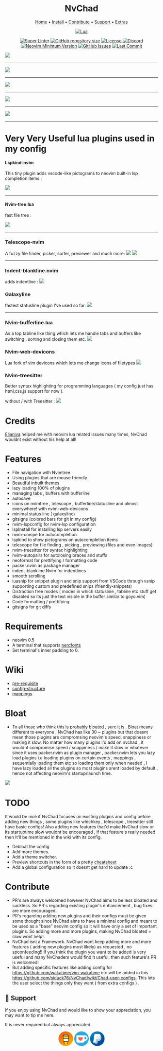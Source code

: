 <h1 align="center">NvChad</h1> 

<div align="center">
	<a href="https://github.com/siduck76/NvChad/wiki#clone-my-setup">Home</a>
  <span> • </span>
    	<a href="https://github.com/siduck76/NvChad/wiki#clone-my-setup">Install</a>
  <span> • </span>
       	<a href="https://github.com/siduck76/NvChad#contribute">Contribute</a>
  <span> • </span>
	<a href="https://github.com/siduck76/NvChad#gift_heart-support">Support</a>
  <span> • </span>
      	<a href="https://github.com/siduck76/NvChad/wiki/Chad-user-configs">Extras</a>
  <p></p>
</div>

<div align="center">
	
[![Lua](https://img.shields.io/badge/Made%20with%20Lua-blueviolet.svg?style=for-the-badge&logo=lua)]()
	
</div>

<div align="center">
	
[![Super Linter](https://img.shields.io/github/workflow/status/siduck76/NvChad/Super-Linter/main?style=flat-square&logo=github&label=Build&color=green)]()
<a href="https://github.com/siduck76/NvChad"
        ><img
            src="https://img.shields.io/github/repo-size/siduck76/NvChad?style=flat-square&label=Repo"
            alt="GitHub repository size"
    /></a>
      <a href="https://github.com/siduck76/NvChad/blob/main/LICENSE"
        ><img
            src="https://img.shields.io/github/license/siduck76/NvChad?style=flat-square&logo=GNU&label=License"
            alt="License"
    />
[![Discord](https://img.shields.io/discord/869557815780470834?color=738adb&label=Discord&logo=discord&logoColor=white&style=flat-square)](https://discord.gg/5Stgvfww)
[![Neovim Minimum Version](https://img.shields.io/badge/Neovim-0.5+-blueviolet.svg?style=flat-square&logo=Neovim&logoColor=white)](https://github.com/neovim/neovim)
[![GitHub Issues](https://img.shields.io/github/issues/siduck76/NvChad.svg?style=flat-square&label=Issues&color=fc0330)](https://github.com/siduck76/NvChad/issues)
[![Last Commit](https://img.shields.io/github/last-commit/siduck76/NvChad.svg?style=flat-square&label=Last%20Commit&color=58eb34)](https://github.com/siduck76/NvChad/pulse) 
	      
  </div>

<img src ="https://cdn.discordapp.com/attachments/610012460828852229/853933487295299584/unknown.png"><hr>
<img src ="https://raw.githubusercontent.com/siduck76/dotfiles/master/rice%20flex/dashboard-nvim.png"><hr>
<img src ="https://raw.githubusercontent.com/siduck76/dotfiles/master/rice%20flex/initialNvim1.png"><hr>
<img src ="https://raw.githubusercontent.com/siduck76/dotfiles/master/rice%20flex/initialNvim.png"><hr>
<img src ="https://raw.githubusercontent.com/siduck76/dotfiles/master/rice%20flex/nvimRice2.png"><hr>

# Very Very Useful lua plugins used in my config

#### Lspkind-nvim

This tiny plugin adds vscode-like pictograms to neovim built-in lsp completion items :

<kbd><img src = "https://raw.githubusercontent.com/siduck76/dotfiles/master/rice%20flex/lspkind.png"></kbd><hr>

#### Nvim-tree.lua

fast file tree :

<kbd><img src = "https://raw.githubusercontent.com/siduck76/dotfiles/master/rice%20flex/nvimtree.png"></kbd><hr>

### Telescope-nvim

A fuzzy file finder, picker, sorter, previewer and much more:
<kbd> <img src = "https://raw.githubusercontent.com/siduck76/dotfiles/master/rice%20flex/tel.png"></kbd>
<kbd> <img src = "https://raw.githubusercontent.com/siduck76/dotfiles/master/rice%20flex/telmedia.png"></kbd><hr>

### Indent-blankline.nvim

adds indentline :
<kbd> <img src = "https://raw.githubusercontent.com/siduck76/dotfiles/master/rice%20flex/blanklineNvim.png"></kbd>

### Galaxyline

fastest statusline plugin I've used so far:
<kbd><img src = "https://raw.githubusercontent.com/siduck76/dotfiles/master/rice%20flex/statusline.png"></kbd><hr>

### Nvim-bufferline.lua

As a top tabline like thing which lets me handle tabs and buffers like switching , sorting and closing them etc.
<kbd> <img src = "https://raw.githubusercontent.com/siduck76/dotfiles/master/rice%20flex/bufferline.png"></kbd>

### Nvim-web-devicons

Lua fork of vim devicons which lets me change icons of filetypes
<kbd> <img src = "https://raw.githubusercontent.com/siduck76/dotfiles/master/rice%20flex/image.png"></kbd>

### Nvim-treesitter

Better syntax highlighting for programming languages ( my config just has html,css,js support for now ).

without / with Treesitter :
<kbd> <img src = "https://raw.githubusercontent.com/siduck76/dotfiles/master/rice%20flex/woTree.png"></kbd>

# Credits

[Elianiva](https://github.com/elianiva) helped me with neovim lua related issues many times, NvChad wouldnt exist without his help at all!

# Features

- File navigation with Nvimtree
- Using plugins that are mouse friendly
- Beautiful inbuilt themes
- lazy loading 100% of plugins
- managing tabs , buffers with bufferline
- autosave
- icons on nvimtree , telescope , bufferline/statusline and almost everywhere! with nvim-web-devicons
- minimal status line ( galaxyline)
- gitsigns (colored bars for git in my config)
- nvim-lspconfig for nvim-lsp configuration
- lspInstall for installing lsp servers easily
- nvim-compe for autocompletion
- lspkind to show pictograms on autocompletion items
- telescope for file finding , picking , previewing (files and even images)
- nvim-treesitter for syntax highlighting
- nvim-autopairs for autolosing braces and stuffs
- neoformat for prettifying / formatting code
- packer.nvim as package manager
- indent-blankline.Nvim for indentlines
- smooth scrolling
- luasnip for snippet plugin and snip support from VSCode through vsnip supporting custom and predefined snips (friendly-snippets)
- Distraction free modes ( modes in which statusline , tabline etc stuff get disabled so its just the text visible in the buffer similar to goyo.vim)
- Code formatting / prettifying
- gitsigns for git diffs

# Requirements

- neovim 0.5
- A terminal that supports [nerdfonts](https://github.com/ryanoasis/nerd-fonts)
- Set terminal's inner padding to 0.

# Wiki

- [pre-requisite](https://github.com/siduck76/NvChad/wiki/Lua-guides)
- [config-structure](https://github.com/siduck76/NvChad/wiki#config-structure)
- [mappings](https://github.com/siduck76/NvChad/wiki/mappings)

# Bloat

-  To all those who think this is probably bloated , sure it is . Bloat means different to everyone . NvChad has like 30 ~ plugins but that doesnt mean those plugins are compromsing neovim's speed, snappiness or making it slow. No matter how many plugins I'd add on nvchad , it wouldnt compromise speed / snappiness / make it slow or whatever since it uses packer.nvim as plugin manager , packer.nvim lets you lazy load plugins i.e loading plugins on certain events , mappings , sequentially loading them etc so loading them only when needed , I have lazy loaded all the plugins so most plugins arent loaded by default , hence not affecting neovim's startup/launch time.

<img src = "https://chadpaste.com/f/kdmxdabxbk.png">

# TODO

It would be nice if NvChad focuses on existing plugins and config before adding new things , some plugins like whichkey , telescope , treesitter still have basic configs! Also adding new features that'd make NvChad slow or its startuptime slow wouldnt be encouraged , if that feature's really needed then It'll be mentioned in the wiki with its config.

- Debloat the config
- Add more themes.
- Add a theme switcher.
- Preview shortcuts in the form of a pretty [cheatsheet](https://user-images.githubusercontent.com/59060246/122490009-95fd9980-cffe-11eb-9676-78019aa2cd65.png)
- Add a global configuration so it doesnt get hard to update :c

# Contribute

- PR's are always welcomed however NvChad aims to be less bloated and suckless. So PR's regarding existing plugin's enhancement , bug fixes are more encouraged.
- PR's regarding adding new plugins and their configs must be given some thought since NvChad aims to have a minimal config and meant to be used as a "base" neovim config so it will have only a set of important plugins. So adding more and more plugins, making NvChad bloated + slow wont help!.
- NvChad isnt a Framework. NvChad wont keep adding more and more features ( adding new plugins most likely) as requested , no spoonfeeding!! If you think the plugin you want to be added is very useful and many NvChaders would find it useful, then such feature's PR is welcomed!
- But adding specific features like adding config for https://github.com/wakatime/vim-wakatime etc will be added in this https://github.com/siduck76/NvChad/wiki/Chad-user-configs. This lets the user select the things only they want ( from extra configs ) .

## :gift_heart: Support

If you enjoy using NvChad and would like to show your appreciation, you may want to tip me here.

It is never required but always appreciated.

<p align="center">
  <a href="https://www.buymeacoffee.com/siduck7" target="_blank"><img alt="undefined" width="48px" src="https://raw.githubusercontent.com/adi1090x/files/master/other/1.png"></a>
  <a href="https://ko-fi.com/siduck76" target="_blank"><img alt="undefined" width="48px" src="https://raw.githubusercontent.com/adi1090x/files/master/other/2.png"></a>
  <a href="https://www.paypal.com/paypalme/siduck76" target="_blank"><img alt="undefined" width="48px" src="https://raw.githubusercontent.com/adi1090x/files/master/other/3.png"></a>
</p>
